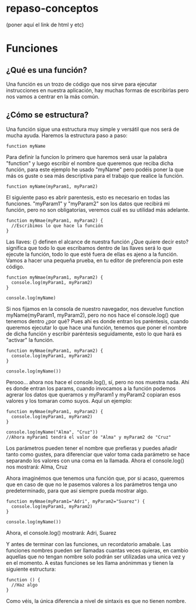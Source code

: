 # repaso-conceptos
(poner aquí el link de html y etc)
# Funciones

## ¿Qué es una función?
Una función es un trozo de código que nos sirve para ejecutar instrucciones en nuestra aplicación, hay muchas formas de escribirlas pero nos vamos a centrar en la más común.

## ¿Cómo se estructura?
Una función sigue una estructura muy simple y versátil que nos será de mucha ayuda.
Haremos la estructura paso a paso:
```
function myName
```
Para definir la funcion lo primero que haremos será usar la palabra "function" y luego escribir el nombre que queremos que reciba dicha función, para este ejemplo he usado "myName" pero podéis poner la que más os guste o sea más descriptiva para el trabajo que realice la función.

```
function myName(myParam1, myParam2)
```
El siguiente paso es abrir parentesis, esto es necesario en todas las funciones. "myParam1" y "myParam2" son los datos que recibirá mi función, pero no son obligatorias, veremos cuál es su utilidad más adelante.

```
function myNmae(myParam1, myParam2) {
  //Escribimos lo que hace la función
}
```
Las llaves: {} definen el alcance de nuestra función ¿Que quiere decir esto? significa que todo lo que escribamos dentro de las llaves será lo que ejecute la función, todo lo que esté fuera de ellas es ajeno a la función.
Vamos a hacer una pequeña prueba, en tu editor de preferencia pon este código.
```
function myNmae(myParam1, myParam2) {
  console.log(myParam1, myParam2)
}

console.log(myName)
```
Si nos fijamos en la consola de nuestro navegador, nos devuelve function myName(myParam1, myParam2), pero no nos hace el console.log() que tenemos dentro ¿por qué?
Pues ahí es donde entran los paréntesis, cuando queremos ejecutar lo que hace una función, tenemos que poner el nombre de dicha función y escribir paréntesis seguidamente, esto lo que hará es "activar" la función.
```
function myNmae(myParam1, myParam2) {
  console.log(myParam1, myParam2)
}

console.log(myName())
```
Perooo... ahora nos hace el console.log(), sí, pero no nos muestra nada. Ahí es donde entran los params, cuando invocamos a la función podemos agrerar los datos que queramos y myParam1 y myParam2 copiaran esos valores y los tomaran como suyos. Aquí un ejemplo:
```
function myNmae(myParam1, myParam2) {
  console.log(myParam1, myParam2)
}

console.log(myName("Alma", "Cruz"))
//Ahora myParam1 tendrá el valor de "Alma" y myParam2 de "Cruz"
```
Los parámetros pueden tener el nombre que prefieras y puedes añadir tanto como gustes, para diferenciar que valor toma cada parámetro se hace separando los valores con una coma en la llamada. Ahora el console.log() nos mostrará: Alma, Cruz

Ahora imaginémos que tenemos una función que, por si acaso, queremos que en caso de que no le pasemos valores a los parámetros tenga uno predeterminado, para que así siempre pueda mostrar algo.
```
function myNmae(myParam1="Adri", myParam2="Suarez") {
  console.log(myParam1, myParam2)
}

console.log(myName())
```
Ahora, el console.log() mostrará: Adri, Suarez

Y antes de terminar con las funciones, un recordatorio amabale. Las funciones nombres pueden ser llamadas cuantas veces quieras, en cambio aquellas que no tengan nombre solo podrán ser utilizadas una unica vez y en el momento. A estas funciones se les llama anónimmas y tienen la siguiente estructura:
```
function () {
  //Haz algo
}
```
Como véis, la única diferencia a nivel de sintaxis es que no tienen nombre.
